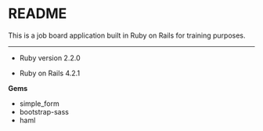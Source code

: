 README
============

This is a job board application built in Ruby on Rails for training purposes.

----------


* Ruby version 2.2.0

* Ruby on Rails 4.2.1

**Gems** 
- simple_form
- bootstrap-sass
- haml